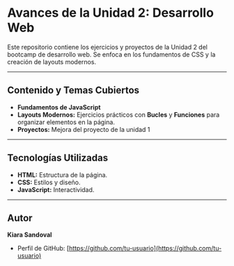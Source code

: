 # Avances de la Unidad 2: Desarrollo Web

Este repositorio contiene los ejercicios y proyectos de la Unidad 2 del bootcamp de desarrollo web. Se enfoca en los fundamentos de CSS y la creación de layouts modernos.

---

## Contenido y Temas Cubiertos

* **Fundamentos de JavaScript** 
* **Layouts Modernos:** Ejercicios prácticos con **Bucles** y **Funciones** para organizar elementos en la página.
* **Proyectos:** Mejora del proyecto de la unidad 1

---

## Tecnologías Utilizadas

* **HTML:** Estructura de la página.
* **CSS:** Estilos y diseño.
* **JavaScript:** Interactividad.

---

## Autor

**Kiara Sandoval**

* Perfil de GitHub: [https://github.com/tu-usuario](https://github.com/tu-usuario)


